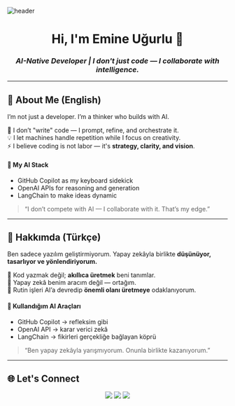 ![header](https://miro.medium.com/v2/resize:fit:1400/1*cfmRtbFOaB8q1Icn8EBsjw.png)

<h1 align="center">Hi, I'm Emine Uğurlu 🤖</h1>
<h3 align="center"><i>AI-Native Developer | I don't just code — I collaborate with intelligence.</i></h3>

---

## 🧠 About Me (English)

I’m not just a developer. I’m a thinker who builds with AI.

💬 I don’t "write" code — I prompt, refine, and orchestrate it.  
💡 I let machines handle repetition while I focus on creativity.  
⚡ I believe coding is not labor — it's **strategy, clarity, and vision**.

#### 🧰 My AI Stack
- GitHub Copilot as my keyboard sidekick  
- OpenAI APIs for reasoning and generation  
- LangChain to make ideas dynamic

> “I don’t compete with AI — I collaborate with it. That’s my edge.”

---

## 🧠 Hakkımda (Türkçe)

Ben sadece yazılım geliştirmiyorum. Yapay zekâyla birlikte **düşünüyor, tasarlıyor ve yönlendiriyorum.**

🧩 Kod yazmak değil; **akıllıca üretmek** beni tanımlar.  
🧠 Yapay zekâ benim aracım değil — ortağım.  
🚀 Rutin işleri AI’a devredip **önemli olanı üretmeye** odaklanıyorum.

#### 🧰 Kullandığım AI Araçları
- GitHub Copilot → refleksim gibi  
- OpenAI API → karar verici zekâ  
- LangChain → fikirleri gerçekliğe bağlayan köprü

> “Ben yapay zekâyla yarışmıyorum. Onunla birlikte kazanıyorum.”

---

## 🌐 Let's Connect

<p align="center">
<a href="https://linkedin.com/in/emine-ugurlu"><img src="https://skillicons.dev/icons?i=linkedin" /></a>
<a href="https://instagram.com/emine__ugurlu__"><img src="https://skillicons.dev/icons?i=instagram" /></a>
<a href="https://medium.com/@emineugurlu957"><img src="https://skillicons.dev/icons?i=medium" /></a>
</p>
